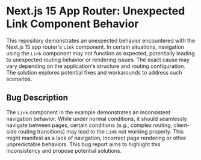 # Next.js 15 App Router: Unexpected Link Component Behavior

This repository demonstrates an unexpected behavior encountered with the Next.js 15 app router's `Link` component.  In certain situations, navigation using the `Link` component may not function as expected, potentially leading to unexpected routing behavior or rendering issues.  The exact cause may vary depending on the application's structure and routing configuration. The solution explores potential fixes and workarounds to address such scenarios. 

## Bug Description
The `Link` component in the example demonstrates an inconsistent navigation behavior.  While under normal conditions, it should seamlessly navigate between pages, certain conditions (e.g., complex routing, client-side routing transitions) may lead to the `Link` not working properly.  This might manifest as a lack of navigation, incorrect page rendering or other unpredictable behaviors.  This bug report aims to highlight this inconsistency and propose potential solutions.